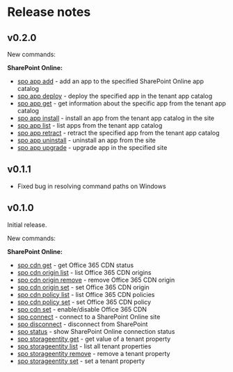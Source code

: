 # Release notes

## v0.2.0

New commands:

**SharePoint Online:**

- [spo app add](../cmd/spo/app/app-add.md) - add an app to the specified SharePoint Online app catalog
- [spo app deploy](../cmd/spo/app/app-deploy.md) - deploy the specified app in the tenant app catalog
- [spo app get](../cmd/spo/app/app-get.md) - get information about the specific app from the tenant app catalog
- [spo app install](../cmd/spo/app/app-install.md) - install an app from the tenant app catalog in the site
- [spo app list](../cmd/spo/app/app-list.md) - list apps from the tenant app catalog
- [spo app retract](../cmd/spo/app/app-retract.md) - retract the specified app from the tenant app catalog
- [spo app uninstall](../cmd/spo/app/app-uninstall.md) - uninstall an app from the site
- [spo app upgrade](../cmd/spo/app/app-upgrade.md) - upgrade app in the specified site

## v0.1.1

- Fixed bug in resolving command paths on Windows

## v0.1.0

Initial release.

New commands:

**SharePoint Online:**

- [spo cdn get](../cmd/spo/cdn/cdn-get.md) - get Office 365 CDN status
- [spo cdn origin list](../cmd/spo/cdn/cdn-origin-list.md) - list Office 365 CDN origins
- [spo cdn origin remove](../cmd/spo/cdn/cdn-origin-remove.md) - remove Office 365 CDN origin
- [spo cdn origin set](../cmd/spo/cdn/cdn-origin-set.md) - set Office 365 CDN origin
- [spo cdn policy list](../cmd/spo/cdn/cdn-policy-list.md) - list Office 365 CDN policies
- [spo cdn policy set](../cmd/spo/cdn/cdn-policy-set.md) - set Office 365 CDN policy
- [spo cdn set](../cmd/spo/cdn/cdn-set.md) - enable/disable Office 365 CDN
- [spo connect](../cmd/spo/connect.md) - connect to a SharePoint Online site
- [spo disconnect](../cmd/spo/disconnect.md) - disconnect from SharePoint
- [spo status](../cmd/spo/status.md) - show SharePoint Online connection status
- [spo storageentity get](../cmd/spo/storageentity/storageentity-get.md) - get value of a tenant property
- [spo storageentity list](../cmd/spo/storageentity/storageentity-list.md) - list all tenant properties
- [spo storageentity remove](../cmd/spo/storageentity/storageentity-remove.md) - remove a tenant property
- [spo storageentity set](../cmd/spo/storageentity/storageentity-set.md) - set a tenant property
